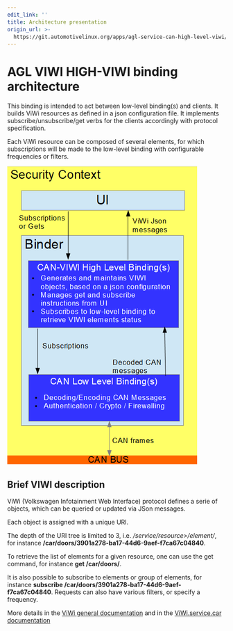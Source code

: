 ```yaml
---
edit_link: ''
title: Architecture presentation
origin_url: >-
  https://git.automotivelinux.org/apps/agl-service-can-high-level-viwi/plain/docs/1-Architecture.md?h=icefish
---
```


<!-- WARNING: This file is generated by fetch_docs.js using /home/boron/Documents/AGL/docs-webtemplate/site/_data/tocs/apis_services/icefish/high-level-developer-guides-api-services-book.yml -->

# AGL VIWI HIGH-VIWI binding architecture

This binding is intended to act between low-level binding(s) and clients. It builds ViWi resources as defined in a json configuration file. It implements subscribe/unsubscribe/get verbs for the clients accordingly with protocol specification.

Each ViWi resource can be composed of several elements, for which subscriptions will be made to the low-level binding with configurable frequencies or filters.

![ViWi High Level binding architecture](./images/high-level-arch.png)

<!-- pagebreak -->

## Brief VIWI description

ViWi (Volkswagen Infotainment Web Interface) protocol defines a serie of objects, which can be queried or updated via JSon messages.

Each object is assigned with a unique URI.

The depth of the URI tree is limited to 3, i.e. _/service/resource>/element/_, for instance **/car/doors/3901a278-ba17-44d6-9aef-f7ca67c04840**.

To retrieve the list of elements for a given resource, one can use the get command, for instance **get /car/doors/**.

It is also possible to subscribe to elements or group of elements, for instance **subscribe /car/doors/3901a278-ba17-44d6-9aef-f7ca67c04840**. Requests can also have various filters, or specify a frequency.

More details in the [ViWi general documentation](https://www.w3.org/Submission/viwi-protocol/) and in the [ViWi.service.car documentation](https://www.w3.org/Submission/viwi-service-car/)
